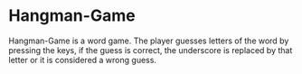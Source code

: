 # Hangman-Game

Hangman-Game is a word game. The player guesses letters of the word by pressing the keys, if the guess is correct, the underscore is replaced by that letter or it is considered a wrong guess.

